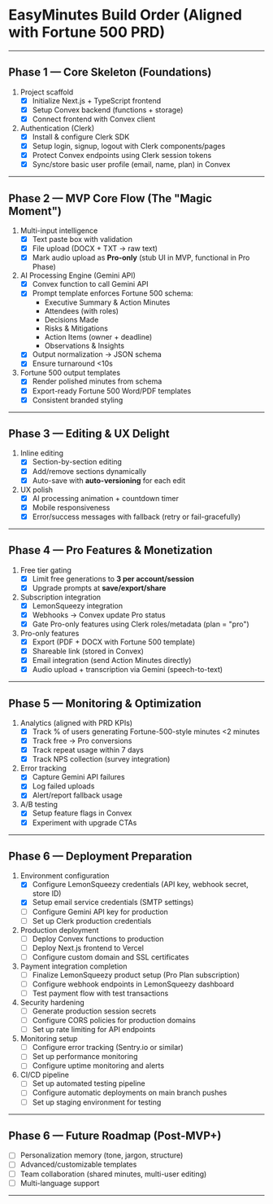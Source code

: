 # EasyMinutes Build Order (Aligned with Fortune 500 PRD)

---

## Phase 1 — Core Skeleton (Foundations)
1. Project scaffold
   - [x] Initialize Next.js + TypeScript frontend
   - [x] Setup Convex backend (functions + storage)
   - [x] Connect frontend with Convex client
2. Authentication (Clerk)
   - [x] Install & configure Clerk SDK
   - [x] Setup login, signup, logout with Clerk components/pages
   - [x] Protect Convex endpoints using Clerk session tokens
   - [x] Sync/store basic user profile (email, name, plan) in Convex

---

## Phase 2 — MVP Core Flow (The "Magic Moment")
1. Multi-input intelligence
   - [x] Text paste box with validation
   - [x] File upload (DOCX + TXT → raw text)
   - [x] Mark audio upload as **Pro-only** (stub UI in MVP, functional in Pro Phase)
2. AI Processing Engine (Gemini API)
   - [x] Convex function to call Gemini API
   - [x] Prompt template enforces Fortune 500 schema:
       - Executive Summary & Action Minutes
       - Attendees (with roles)
       - Decisions Made
       - Risks & Mitigations
       - Action Items (owner + deadline)
       - Observations & Insights
   - [x] Output normalization → JSON schema
   - [x] Ensure turnaround <10s
3. Fortune 500 output templates
   - [x] Render polished minutes from schema
   - [x] Export-ready Fortune 500 Word/PDF templates
   - [x] Consistent branded styling

---

## Phase 3 — Editing & UX Delight
1. Inline editing
   - [x] Section-by-section editing
   - [x] Add/remove sections dynamically
   - [x] Auto-save with **auto-versioning** for each edit
2. UX polish
   - [x] AI processing animation + countdown timer
   - [x] Mobile responsiveness
   - [x] Error/success messages with fallback (retry or fail-gracefully)

---

## Phase 4 — Pro Features & Monetization
1. Free tier gating
   - [x] Limit free generations to **3 per account/session**
   - [x] Upgrade prompts at **save/export/share**
2. Subscription integration
   - [x] LemonSqueezy integration
   - [x] Webhooks → Convex update Pro status
   - [x] Gate Pro-only features using Clerk roles/metadata (plan = "pro")
3. Pro-only features
   - [x] Export (PDF + DOCX with Fortune 500 template)
   - [x] Shareable link (stored in Convex)
   - [x] Email integration (send Action Minutes directly)
   - [x] Audio upload + transcription via Gemini (speech-to-text)

---

## Phase 5 — Monitoring & Optimization
1. Analytics (aligned with PRD KPIs)
   - [x] Track % of users generating Fortune-500-style minutes <2 minutes
   - [x] Track free → Pro conversions
   - [x] Track repeat usage within 7 days
   - [x] Track NPS collection (survey integration)
2. Error tracking
   - [x] Capture Gemini API failures
   - [x] Log failed uploads
   - [x] Alert/report fallback usage
3. A/B testing
   - [x] Setup feature flags in Convex
   - [x] Experiment with upgrade CTAs

---

## Phase 6 — Deployment Preparation
1. Environment configuration
   - [x] Configure LemonSqueezy credentials (API key, webhook secret, store ID)
   - [x] Setup email service credentials (SMTP settings)
   - [ ] Configure Gemini API key for production
   - [ ] Set up Clerk production credentials
2. Production deployment
   - [ ] Deploy Convex functions to production
   - [ ] Deploy Next.js frontend to Vercel
   - [ ] Configure custom domain and SSL certificates
3. Payment integration completion
   - [ ] Finalize LemonSqueezy product setup (Pro Plan subscription)
   - [ ] Configure webhook endpoints in LemonSqueezy dashboard
   - [ ] Test payment flow with test transactions
4. Security hardening
   - [ ] Generate production session secrets
   - [ ] Configure CORS policies for production domains
   - [ ] Set up rate limiting for API endpoints
5. Monitoring setup
   - [ ] Configure error tracking (Sentry.io or similar)
   - [ ] Set up performance monitoring
   - [ ] Configure uptime monitoring and alerts
6. CI/CD pipeline
   - [ ] Set up automated testing pipeline
   - [ ] Configure automatic deployments on main branch pushes
   - [ ] Set up staging environment for testing

---

## Phase 6 — Future Roadmap (Post-MVP+)
- [ ] Personalization memory (tone, jargon, structure)
- [ ] Advanced/customizable templates
- [ ] Team collaboration (shared minutes, multi-user editing)
- [ ] Multi-language support

---
